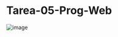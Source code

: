 # Tarea-05-Prog-Web

![image](https://user-images.githubusercontent.com/69721892/128799770-78f39d08-abfa-4fb6-af6d-3e9623de4046.png)
